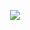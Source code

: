 <p align="center">
  <a href="https://github.com/Szypko">
    <img src="https://lanyard.cnrad.dev/api/941798279740526742?theme=light&bg=809ecf&animated=false&hideStatus=true&hideDiscrim=true&borderRadius=30px&idleMessage=Probably%20doing%20something%20else..."/>
  </a>
</p>
